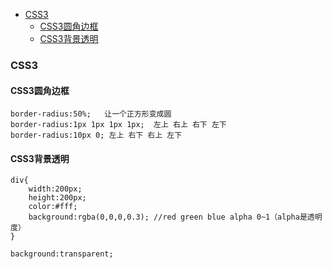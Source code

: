 - [CSS3](css3)
	- [CSS3圆角边框](#css3圆角边框)
	- [CSS3背景透明](#css3背景透明)

### CSS3
#### CSS3圆角边框
```
border-radius:50%;   让一个正方形变成圆
border-radius:1px 1px 1px 1px;  左上 右上 右下 左下
border-radius:10px 0; 左上 右下 右上 左下
```
#### CSS3背景透明
```
div{
	width:200px;
	height:200px;
	color:#fff;
	background:rgba(0,0,0,0.3); //red green blue alpha 0~1（alpha是透明度）
}
```
```
background:transparent;
```